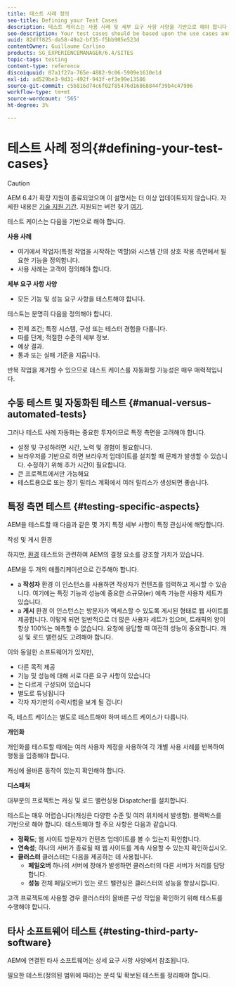 ```yaml
---
title: 테스트 사례 정의
seo-title: Defining your Test Cases
description: 테스트 케이스는 사용 사례 및 세부 요구 사항 사양을 기반으로 해야 합니다
seo-description: Your test cases should be based upon the use cases and the detailed requirements specification
uuid: 82dff825-da58-49a2-bf35-f5bb905e523d
contentOwner: Guillaume Carlino
products: SG_EXPERIENCEMANAGER/6.4/SITES
topic-tags: testing
content-type: reference
discoiquuid: 87a1f27a-765e-4882-9c06-5909e1610e1d
exl-id: ad529be3-9d31-492f-943f-ef3e99e13586
source-git-commit: c5b816d74c6f02f85476d16868844f39b4c47996
workflow-type: tm+mt
source-wordcount: '565'
ht-degree: 3%

---
```


# 테스트 사례 정의{#defining-your-test-cases}

>[!CAUTION]
>
>AEM 6.4가 확장 지원이 종료되었으며 이 설명서는 더 이상 업데이트되지 않습니다. 자세한 내용은 [기술 지원 기간](https://helpx.adobe.com/kr/support/programs/eol-matrix.html). 지원되는 버전 찾기 [여기](https://experienceleague.adobe.com/docs/).

테스트 케이스는 다음을 기반으로 해야 합니다.

**사용 사례**

* 여기에서 작업자(특정 작업을 시작하는 역할)와 시스템 간의 상호 작용 측면에서 필요한 기능을 정의합니다.
* 사용 사례는 고객이 정의해야 합니다.

**세부 요구 사항 사양**

* 모든 기능 및 성능 요구 사항을 테스트해야 합니다.

테스트는 분명히 다음을 정의해야 합니다.

* 전제 조건; 특정 시스템, 구성 또는 테스터 경험을 다룹니다.
* 따를 단계; 적절한 수준의 세부 정보.
* 예상 결과.
* 통과 또는 실패 기준을 지웁니다.

반복 작업을 제거할 수 있으므로 테스트 케이스를 자동화할 가능성은 매우 매력적입니다.

## 수동 테스트 및 자동화된 테스트 {#manual-versus-automated-tests}

그러나 테스트 사례 자동화는 중요한 투자이므로 특정 측면을 고려해야 합니다.

* 설정 및 구성하려면 시간, 노력 및 경험이 필요합니다.
* 브라우저를 기반으로 하면 브라우저 업데이트를 설치할 때 문제가 발생할 수 있습니다. 수정하기 위해 추가 시간이 필요합니다.
* 큰 프로젝트에서만 가능해요
* 테스트용으로 또는 장기 릴리스 계획에서 여러 릴리스가 생성되면 좋습니다.

## 특정 측면 테스트 {#testing-specific-aspects}

AEM을 테스트할 때 다음과 같은 몇 가지 특정 세부 사항이 특정 관심사에 해당합니다.

작성 및 게시 환경

하지만, [환경](/help/sites-developing/the-basics.md#environments) 테스트와 관련하여 AEM의 결정 요소를 강조할 가치가 있습니다.

AEM을 두 개의 애플리케이션으로 간주해야 합니다.

* a **작성자** 환경 이 인스턴스를 사용하면 작성자가 컨텐츠를 입력하고 게시할 수 있습니다.
여기에는 특정 기능과 성능에 중요한 소규모(er) 예측 가능한 사용자 세트가 있습니다.
* a **게시** 환경 이 인스턴스는 방문자가 액세스할 수 있도록 게시된 형태로 웹 사이트를 제공합니다.
이렇게 되면 일반적으로 더 많은 사용자 세트가 있으며, 트래픽의 양이 항상 100%는 예측할 수 없습니다. 요청에 응답할 때 여전히 성능이 중요합니다. 캐싱 및 로드 밸런싱도 고려해야 합니다.

이와 동일한 소프트웨어가 있지만,

* 다른 목적 제공
* 기능 및 성능에 대해 서로 다른 요구 사항이 있습니다
* 는 다르게 구성되어 있습니다
* 별도로 튜닝됩니다
* 각자 자기만의 수락시험을 보게 될 겁니다

즉, 테스트 케이스는 별도로 테스트해야 하며 테스트 케이스가 다릅니다.

**개인화**

개인화를 테스트할 때에는 여러 사용자 계정을 사용하여 각 개별 사용 사례를 반복하여 행동을 입증해야 합니다.

캐싱에 올바른 동작이 있는지 확인해야 합니다.

**디스패처**

대부분의 프로젝트는 캐싱 및 로드 밸런싱용 Dispatcher를 설치합니다.

테스트는 매우 어렵습니다(캐싱은 다양한 수준 및 여러 위치에서 발생함). 블랙박스를 기반으로 해야 합니다. 테스트해야 할 주요 사항은 다음과 같습니다.

* **정확도**; 웹 사이트 방문자가 컨텐츠 업데이트를 볼 수 있는지 확인합니다.
* **연속성**; 하나의 서버가 종료될 때 웹 사이트를 계속 사용할 수 있는지 확인하십시오.
* **클러스터** 클러스터는 다음을 제공하는 데 사용됩니다.
   * **페일오버**
하나의 서버에 장애가 발생하면 클러스터의 다른 서버가 처리를 담당합니다.
   * **성능**
전체 페일오버가 있는 로드 밸런싱은 클러스터의 성능을 향상시킵니다.

고객 프로젝트에 사용할 경우 클러스터의 올바른 구성 작업을 확인하기 위해 테스트를 수행해야 합니다.

## 타사 소프트웨어 테스트 {#testing-third-party-software}

AEM에 연결된 타사 소프트웨어는 상세 요구 사항 사양에서 참조됩니다.

필요한 테스트(정의된 범위에 따라)는 분석 및 확보된 테스트를 정리해야 합니다.
